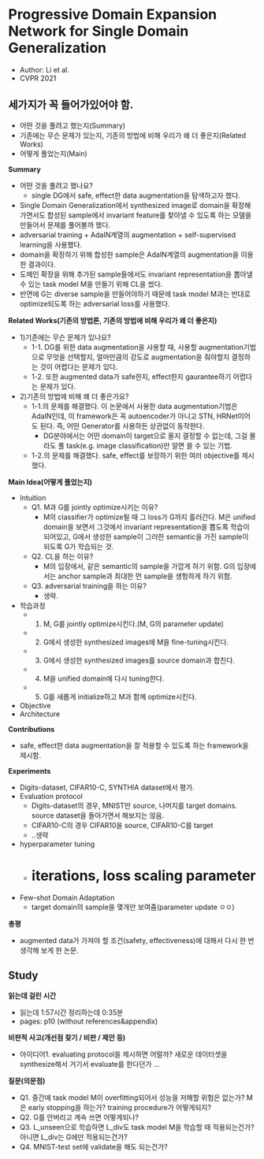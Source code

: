 # Progressive Domain Expansion Network for Single Domain Generalization
- Author: Li et al.
- CVPR 2021

## 세가지가 꼭 들어가있어야 함.
- 어떤 것을 풀려고 했는지(Summary)
- 기존에는 무슨 문제가 있는지, 기존의 방법에 비해 우리가 왜 더 좋은지(Related Works)
- 어떻게 풀었는지(Main)

**Summary**
- 어떤 것을 풀려고 했나요?
  - single DG에서 safe, effect한 data augmentation을 탐색하고자 했다.
- Single Domain Generalization에서 synthesized image로 domain을 확장해가면서도 합성된 sample에서 invariant feature를 찾아낼 수 있도록 하는 모델을 만들어서 문제를 풀어볼까 했다.
- adversarial training + AdaIN계열의 augmentation + self-supervised learning을 사용했다.
- domain을 확장하기 위해 합성한 sample은 AdaIN계열의 augmentation을 이용한 결과이다.
- 도메인 확장을 위해 추가된 sample들에서도 invariant representation을 뽑아낼 수 있는 task model M을 만들기 위해 CL을 썼다.
- 반면에 G는 diverse sample을 만들어야하기 때문에 task model M과는 반대로 optimize되도록 하는 adversarial loss를 사용했다.

**Related Works(기존의 방법론, 기존의 방법에 비해 우리가 왜 더 좋은지)**
- 1)기존에는 무슨 문제가 있나요?
  - 1-1. DG를 위한 data augmentation을 사용할 때, 사용할 augmentation기법으로 무엇을 선택할지, 얼마만큼의 강도로 augmentation을 줘야할지 결정하는 것이 어렵다는 문제가 있다.
  - 1-2. 또한 augmented data가 safe한지, effect한지 gaurantee하기 어렵다는 문제가 있다.
- 2)기존의 방법에 비해 왜 더 좋은가요?
  - 1-1.의 문제를 해결했다. 이 논문에서 사용한 data augmentation기법은 AdaIN인데, 이 framework은 꼭 autoencoder가 아니고 STN, HRNet이어도 된다. 즉, 어떤 Generator를 사용하든 상관없이 동작한다.
    - DG분야에서는 어떤 domain이 target으로 올지 결정할 수 없는데, 그걸 몰라도 풀 task(e.g. image classification)만 알면 쓸 수 있는 기법.
  - 1-2.의 문제를 해결했다. safe, effect를 보장하기 위한 여러 objective를 제시했다.

**Main Idea(어떻게 풀었는지)**
- Intuition
  - Q1. M과 G를 jointly optimize시키는 이유? 
    - M의 classifier가 optimize될 때 그 loss가 G까지 흘러간다. M은 unified domain을 보면서 그것에서 invariant representation을 뽑도록 학습이 되어있고, 
G에서 생성한 sample이 그러한 semantic을 가진 sample이 되도록 G가 학습되는 것.
  - Q2. CL을 하는 이유?
    - M의 입장에서, 같은 semantic의 sample을 가깝게 하기 위함. G의 입장에서는 anchor sample과 최대한 먼 sample을 생헝하게 하기 위함.
  - Q3. adversarial training을 하는 이유?
    - 생략.
- 학습과정
  - 1) M, G를 jointly optimize시킨다.(M, G의 parameter update)
  - 2) G에서 생성한 synthesized images에 M을 fine-tuning시킨다.
  - 3) G에서 생성한 synthesized images를 source domain과 합친다.
  - 4) M을 unified domain에 다시 tuning한다.
  - 5) G를 새롭게 initialize하고 M과 함께 optimize시킨다.
- Objective
- Architecture 

**Contributions**
- safe, effect한 data augmentation을 잘 적용할 수 있도록 하는 framework을 제시함.

**Experiments**
- Digits-dataset, CIFAR10-C, SYNTHIA dataset에서 평가.
- Evaluation protocol
  - Digits-dataset의 경우, MNIST만 source, 나머지를 target domains. source dataset을 돌아가면서 해보지는 않음.
  - CIFAR10-C의 경우 CIFAR10을 source, CIFAR10-C를 target
  - ..생략
- hyperparameter tuning 
  - # iterations, loss scaling parameter
- Few-shot Domain Adaptation
  - target domain의 sample을 몇개만 보여줌(parameter update ㅇㅇ)

**총평**
- augmented data가 가져야 할 조건(safety, effectiveness)에 대해서 다시 한 번 생각해 보게 한 논문.

## Study

**읽는데 걸린 시간**
- 읽는데 1:57시간 정리하는데 0:35분
- pages: p10 (without references&appendix) 

**비판적 사고(개선점 찾기 / 비판 / 제안 등)**
- 아이디어1. evaluating protocol을 제시하면 어떨까? 새로운 데이터셋을 synthesize해서 거기서 evaluate를 한다던가 ...

**질문(의문점)**
- Q1. 중간에 task model M이 overfitting되어서 성능을 저해할 위험은 없는가? M은 early stopping을 하는가? training procedure가 어떻게되지?
- Q2. G를 안버리고 계속 쓰면 어떻게되나? 
- Q3. L_unseen으로 학습하면 L_div도 task model M을 학습할 때 적용되는건가? 아니면 L_div는 G에만 적용되는건가?
- Q4. MNIST-test set에 validate을 해도 되는건가?

